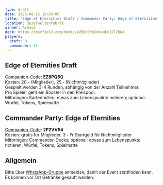 ```yaml
---
type: draft
date: 2025-08-15 19:00:00
title: "Edge of Eternities Draft / Commander Party: Edge of Eternities"
location: Spielweltenfabrik
winner: Arnaud
deck: https://moxfield.com/decks/oZRbX3YeGkmxOLHI2lZhKA
players:
  draft: 8
  commander: 14
---
```

## Edge of Eternities Draft
[Companion-Code](/faq/#was-hat-es-mit-dem-companion-code-auf-sich): **EZ8PQ8Q** \
Kosten: 20.- (Mitglieder), 25.- (Nichtmitglieder) \
Gespielt werden 3-4 Runden, abhängig von der Anzahl Teilnehmer. \
Pro Spieler geht ein Booster in den Preispool. \
Mitbringen: Kartenhüllen, etwas zum Lebenspunkte notieren; optional: Würfel, Tokens, Spielmatte

## Commander Party: Edge of Eternities
[Companion-Code](/faq/#was-hat-es-mit-dem-companion-code-auf-sich): **2P2VV54** \
Kosten: gratis für Mitglieder, 3.- Fr Startgeld für Nichtmitglieder \
Mitbringen: Commander-Decks; optional: etwas zum Lebenspunkte notieren, Würfel, Tokens, Spielmatte

## Allgemein
Bitte über [WhatsApp-Gruppe](https://chat.whatsapp.com/HQ7IINFrZB63esDNRqsIUw) anmelden, damit der Event stattfinden kann. \
Es können vor Ort Getränke gekauft werden.
